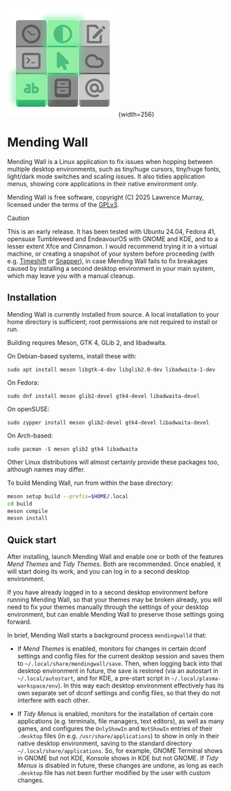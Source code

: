 ![Mending Wall icon](docs/assets/logo.svg){width=256}

# Mending Wall

Mending Wall is a Linux application to fix issues when hopping between multiple desktop environments, such as tiny/huge cursors, tiny/huge fonts, light/dark mode switches and scaling issues. It also tidies application menus, showing core applications in their native environment only.

Mending Wall is free software, copyright (C) 2025 Lawrence Murray, licensed under the terms of the [GPLv3](https://www.gnu.org/licenses/gpl-3.0.en.html).

> [!CAUTION]
> This is an early release. It has been tested with Ubuntu 24.04, Fedora 41, opensuse Tumbleweed and EndeavourOS with GNOME and KDE, and to a lesser extent Xfce and Cinnamon. I would recommend trying it in a virtual machine, or creating a snapshot of your system before proceeding (with e.g. [Timeshift](https://github.com/linuxmint/timeshift) or [Snapper](http://snapper.io/)), in case Mending Wall fails to fix breakages caused by installing a second desktop environment in your main system, which may leave you with a manual cleanup.


## Installation

Mending Wall is currently installed from source. A local installation to your home directory is sufficient; root permissions are not required to install or run.

Building requires Meson, GTK 4, GLib 2, and libadwaita.

On Debian-based systems, install these with:
```
sudo apt install meson libgtk-4-dev libglib2.0-dev libadwaita-1-dev
```
On Fedora:
```
sudo dnf install meson glib2-devel gtk4-devel libadwaita-devel
```
On openSUSE:
```
sudo zypper install meson glib2-devel gtk4-devel libadwaita-devel
```
On Arch-based:
```
sudo pacman -S meson glib2 gtk4 libadwaita
```
Other Linux distributions will almost certainly provide these packages too, although names may differ.

To build Mending Wall, run from within the base directory:
```bash
meson setup build --prefix=$HOME/.local
cd build
meson compile
meson install
```

## Quick start

After installing, launch Mending Wall and enable one or both of the features *Mend Themes* and *Tidy Themes*. Both are recommended. Once enabled, it will start doing its work, and you can log in to a second desktop environment.

If you have already logged in to a second desktop environment before running Mending Wall, so that your themes may be broken already, you will need to fix your themes manually through the settings of your desktop environment, but can enable Mending Wall to preserve those settings going forward.

In brief, Mending Wall starts a background process `mendingwalld` that:

* If *Mend Themes* is enabled, monitors for changes in certain dconf settings and config files for the current desktop session and saves them to `~/.local/share/mendingwall/save`. Then, when logging back into that desktop environment in future, the save is restored (via an autostart in `~/.local/autostart`, and for KDE, a pre-start script in `~/.local/plasma-workspace/env`). In this way each desktop environment effectively has its own separate set of dconf settings and config files, so that they do not interfere with each other.

* If *Tidy Menus* is enabled, monitors for the installation of certain core applications (e.g. terminals, file managers, text editors), as well as many games, and configures the `OnlyShowIn` and `NotShowIn` entries of their `.desktop` files (in e.g. `/usr/share/applications`) to show in only in their native desktop environment, saving to the standard directory `~/.local/share/applications`. So, for example, GNOME Terminal shows in GNOME but not KDE, Konsole shows in KDE but not GNOME. If *Tidy Menus* is disabled in future, these changes are undone, as long as each `.desktop` file has not been further modified by the user with custom changes.


